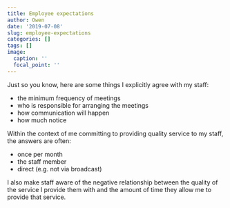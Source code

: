 ```yaml
---
title: Employee expectations
author: Owen
date: '2019-07-08'
slug: employee-expectations
categories: []
tags: []
image:
  caption: ''
  focal_point: ''
---
```



Just so you know, here are some things I explicitly agree with my staff:
- the minimum frequency of meetings
- who is responsible for arranging the meetings
- how communication will happen
- how much notice

Within the context of me committing to providing quality service to my staff, the answers are often:
- once per month
- the staff member
- direct (e.g. not via broadcast)

I also make staff aware of the negative relationship between the quality of the service I provide them with and the amount of time they allow me to provide that service.


